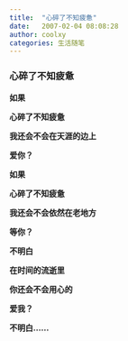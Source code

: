 ```yaml
---
title:  "心碎了不知疲惫"
date:   2007-02-04 08:08:28
author: coolxy
categories: 生活随笔
---
```



### **心碎了不知疲惫** 

**如果**

**心碎了不知疲惫**

**我还会不会在天涯的边上**

**爱你？**

 

**如果**

**心碎了不知疲惫**

**我还会不会依然在老地方**

**等你？**

 

**不明白**

**在时间的流逝里**

**你还会不会用心的**

**爱我？**

**不明白……**